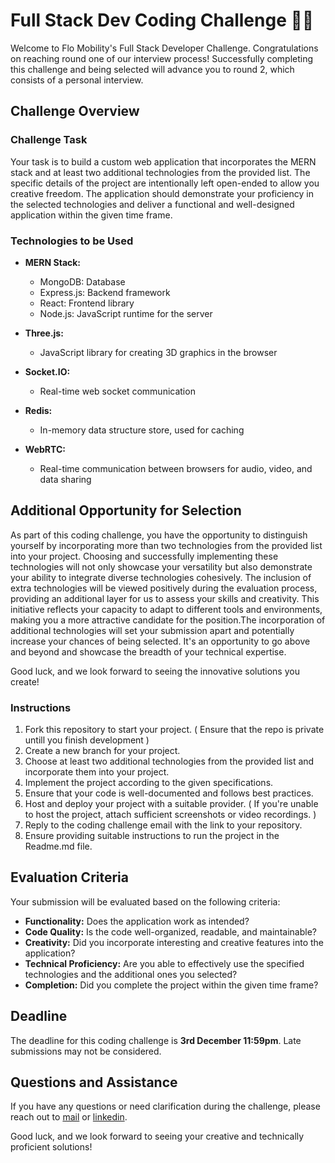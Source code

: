 # Full Stack Dev Coding Challenge 👨‍💻

Welcome to Flo Mobility's Full Stack Developer Challenge. Congratulations on reaching round one of our interview process! Successfully completing this challenge and being selected will advance you to round 2, which consists of a personal interview.

## Challenge Overview

### Challenge Task

Your task is to build a custom web application that incorporates the MERN stack and at least two additional technologies from the provided list. The specific details of the project are intentionally left open-ended to allow you creative freedom. The application should demonstrate your proficiency in the selected technologies and deliver a functional and well-designed application within the given time frame.

### Technologies to be Used

- **MERN Stack:**
  - MongoDB: Database
  - Express.js: Backend framework
  - React: Frontend library
  - Node.js: JavaScript runtime for the server

- **Three.js:**
  - JavaScript library for creating 3D graphics in the browser

- **Socket.IO:**
  - Real-time web socket communication

- **Redis:**
  - In-memory data structure store, used for caching

- **WebRTC:**
  - Real-time communication between browsers for audio, video, and data sharing

## Additional Opportunity for Selection

As part of this coding challenge, you have the opportunity to distinguish yourself by incorporating more than two technologies from the provided list into your project. Choosing and successfully implementing these technologies will not only showcase your versatility but also demonstrate your ability to integrate diverse technologies cohesively.
The inclusion of extra technologies will be viewed positively during the evaluation process, providing an additional layer for us to assess your skills and creativity. This initiative reflects your capacity to adapt to different tools and environments, making you a more attractive candidate for the position.The incorporation of additional technologies will set your submission apart and potentially increase your chances of being selected. It's an opportunity to go above and beyond and showcase the breadth of your technical expertise.

Good luck, and we look forward to seeing the innovative solutions you create!

### Instructions

1. Fork this repository to start your project. ( Ensure that the repo is private untill you finish development ) 
2. Create a new branch for your project.
3. Choose at least two additional technologies from the provided list and incorporate them into your project.
4. Implement the project according to the given specifications.
5. Ensure that your code is well-documented and follows best practices.
6. Host and deploy your project with a suitable provider. ( If you're unable to host the project, attach sufficient screenshots or video recordings. )
7. Reply to the coding challenge email with the link to your repository.
8. Ensure providing suitable instructions to run the project in the Readme.md file.

## Evaluation Criteria

Your submission will be evaluated based on the following criteria:

- **Functionality:** Does the application work as intended?
- **Code Quality:** Is the code well-organized, readable, and maintainable?
- **Creativity:** Did you incorporate interesting and creative features into the application?
- **Technical Proficiency:** Are you able to effectively use the specified technologies and the additional ones you selected?
- **Completion:** Did you complete the project within the given time frame?

## Deadline

The deadline for this coding challenge is  **3rd December 11:59pm**. Late submissions may not be considered.

## Questions and Assistance

If you have any questions or need clarification during the challenge, please reach out to <a href="mailto:akhilesh@flomobility.com">mail</a> or [linkedin](https://www.linkedin.com/in/akhileshbkalnoor/).

Good luck, and we look forward to seeing your creative and technically proficient solutions!
